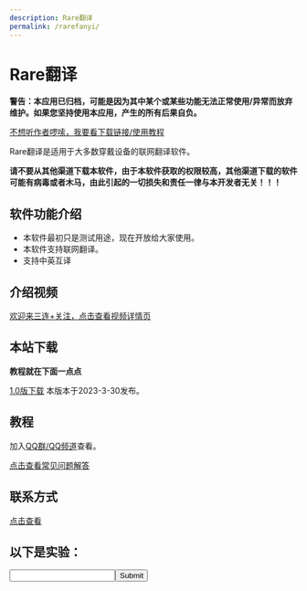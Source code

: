 ```yaml
---
description: Rare翻译
permalink: /rarefanyi/
---
```

# Rare翻译

**警告：本应用已归档，可能是因为其中某个或某些功能无法正常使用/异常而放弃维护。如果您坚持使用本应用，产生的所有后果自负。**

[不想听作者啰嗦，我要看下载链接/使用教程](#目前的下载和安装渠道)

Rare翻译是适用于大多数穿戴设备的联网翻译软件。

**请不要从其他渠道下载本软件，由于本软件获取的权限较高，其他渠道下载的软件可能有病毒或者木马，由此引起的一切损失和责任一律与本开发者无关！！！**

## 软件功能介绍
* 本软件最初只是测试用途，现在开放给大家使用。
* 本软件支持联网翻译。
* 支持中英互译

## 介绍视频

[欢迎来三连+关注，点击查看视频详情页](https://www.bilibili.com/video/av781562392/)

## 本站下载

**教程就在下面一点点**

[1.0版下载](http://mobvoi-search-public.mobvoi.com/mobvoi-apk/awch/yuanwow.rare.fanyi_1_wear_all_8be34a168e78b02c04b437bc69558736.apk)
本版本于2023-3-30发布。

## 教程

加入[QQ群/QQ频道](/lianxi)查看。

[点击查看常见问题解答](/rareboxproblem)

## 联系方式
[点击查看](/lianxi)

## 以下是实验：

<form action="https://translator.ai.xiaomi.com/"><input name="text"><input type="submit"></form>